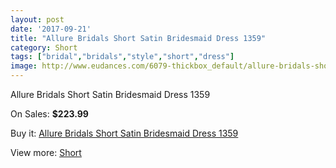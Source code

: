 ```yaml
---
layout: post
date: '2017-09-21'
title: "Allure Bridals Short Satin Bridesmaid Dress 1359"
category: Short
tags: ["bridal","bridals","style","short","dress"]
image: http://www.eudances.com/6079-thickbox_default/allure-bridals-short-satin-bridesmaid-dress-1359.jpg
---
```

Allure Bridals Short Satin Bridesmaid Dress 1359

On Sales: **$223.99**
<a href="https://www.eudances.com/en/short/2168-allure-bridals-short-satin-bridesmaid-dress-1359.html"><amp-img layout="responsive" width="600" height="600" src="//www.eudances.com/6079-thickbox_default/allure-bridals-short-satin-bridesmaid-dress-1359.jpg" alt="Allure Bridals Short Satin Bridesmaid Dress 1359 0" /></a>
<a href="https://www.eudances.com/en/short/2168-allure-bridals-short-satin-bridesmaid-dress-1359.html"><amp-img layout="responsive" width="600" height="600" src="//www.eudances.com/6081-thickbox_default/allure-bridals-short-satin-bridesmaid-dress-1359.jpg" alt="Allure Bridals Short Satin Bridesmaid Dress 1359 1" /></a>
<a href="https://www.eudances.com/en/short/2168-allure-bridals-short-satin-bridesmaid-dress-1359.html"><amp-img layout="responsive" width="600" height="600" src="//www.eudances.com/6080-thickbox_default/allure-bridals-short-satin-bridesmaid-dress-1359.jpg" alt="Allure Bridals Short Satin Bridesmaid Dress 1359 2" /></a>

Buy it: [Allure Bridals Short Satin Bridesmaid Dress 1359](https://www.eudances.com/en/short/2168-allure-bridals-short-satin-bridesmaid-dress-1359.html "Allure Bridals Short Satin Bridesmaid Dress 1359")

View more: [Short](https://www.eudances.com/en/25-short "Short")
